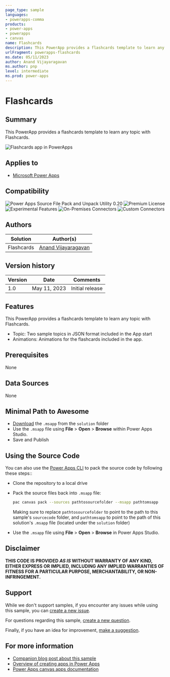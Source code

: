 ```yaml
---
page_type: sample
languages:
- powerapps-comma
products:
- power-apps
- powerapps
- canvas
name: Flashcards
description: This PowerApp provides a flashcards template to learn any topic with Flashcards.
urlFragment: powerapps-flashcards
ms.date: 05/11/2023
author: Anand Vijayaragavan
ms.author: pnp
level: intermediate
ms.prod: power-apps
---
```


# Flashcards

## Summary

This PowerApp provides a flashcards template to learn any topic with Flashcards.

![Flashcards app in PowerApps](./assets/flahscards.gif)  

## Applies to

* [Microsoft Power Apps](https://docs.microsoft.com/powerapps/)

## Compatibility

![Power Apps Source File Pack and Unpack Utility 0.20](https://img.shields.io/badge/Packing%20Tool-0.20-green.svg)
![Premium License](https://img.shields.io/badge/Premium%20License-Not%20Required-green.svg "Premium Power Apps license not required")
![Experimental Features](https://img.shields.io/badge/Experimental%20Features-No-green.svg "Does not rely on experimental features")
![On-Premises Connectors](https://img.shields.io/badge/On--Premises%20Connectors-No-green.svg "Does not use on-premise connectors")
![Custom Connectors](https://img.shields.io/badge/Custom%20Connectors-Not%20Required-green.svg "Does not use custom connectors")

## Authors

Solution|Author(s)
--------|---------
Flashcards | [Anand Vijayaragavan](https://github.com/anandragav)

## Version history

Version|Date|Comments
-------|----|--------
1.0|May 11, 2023|Initial release

## Features

This PowerApp provides a flashcards template to learn any topic with Flashcards.

* Topic: Two sample topics in JSON format included in the App start
* Animations: Animations for the flashcards included in the app.

## Prerequisites

None

## Data Sources

None

## Minimal Path to Awesome

* [Download](./solution/flashcards.msapp) the `.msapp` from the `solution` folder
* Use the `.msapp` file using **File** > **Open** > **Browse** within Power Apps Studio.
* Save and Publish

## Using the Source Code

You can also use the [Power Apps CLI](https://docs.microsoft.com/powerapps/developer/data-platform/powerapps-cli) to pack the source code by following these steps::

* Clone the repository to a local drive
* Pack the source files back into `.msapp` file:

  ```bash
  pac canvas pack --sources pathtosourcefolder --msapp pathtomsapp
  ```

  Making sure to replace `pathtosourcefolder` to point to the path to this sample's `sourcecode` folder, and `pathtomsapp` to point to the path of this solution's `.msapp` file (located under the `solution` folder)
* Use the `.msapp` file using **File** > **Open** > **Browse** in Power Apps Studio.

## Disclaimer

**THIS CODE IS PROVIDED *AS IS* WITHOUT WARRANTY OF ANY KIND, EITHER EXPRESS OR IMPLIED, INCLUDING ANY IMPLIED WARRANTIES OF FITNESS FOR A PARTICULAR PURPOSE, MERCHANTABILITY, OR NON-INFRINGEMENT.**

## Support

While we don't support samples, if you encounter any issues while using this sample, you can [create a new issue](https://github.com/pnp/powerapps-samples/issues/new?assignees=&labels=Needs%3A+Triage+%3Amag%3A%2Ctype%3Abug-suspected&template=bug-report.yml&sample=expandable-navigation&authors=@luisefreese&title=expandable-navigation%20-%20).

For questions regarding this sample, [create a new question](https://github.com/pnp/powerapps-samples/issues/new?assignees=&labels=Needs%3A+Triage+%3Amag%3A%2Ctype%3Abug-suspected&template=question.yml&sample=expandable-navigation&authors=@luisefreese&title=expandable-navigation%20-%20).

Finally, if you have an idea for improvement, [make a suggestion](https://github.com/pnp/powerapps-samples/issues/new?assignees=&labels=Needs%3A+Triage+%3Amag%3A%2Ctype%3Abug-suspected&template=suggestion.yml&sample=expandable-navigation&authors=@luisefreese&title=expandable-navigation%20-%20).

## For more information

* [Companion blog post about this sample](https://www.m365princess.com/blogs/build-powerapps-progressbar-component/)
* [Overview of creating apps in Power Apps](https://docs.microsoft.com/powerapps/maker/)
* [Power Apps canvas apps documentation](https://docs.microsoft.com/powerapps/maker/canvas-apps/)
